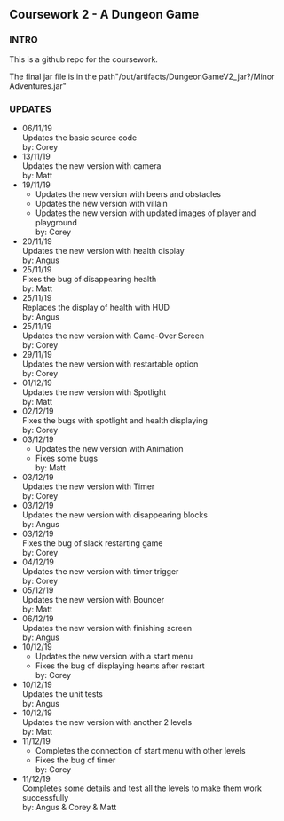 ## Coursework 2 - A Dungeon Game

### INTRO
This is a github repo for the coursework.

The final jar file is in the path"/out/artifacts/DungeonGameV2_jar?/Minor Adventures.jar"

### UPDATES
- 06/11/19 <br>
    Updates the basic source code <br>
    by: Corey 
- 13/11/19 <br>
    Updates the new version with camera <br>
    by: Matt 
- 19/11/19 <br>
    - Updates the new version with beers and obstacles <br>
    - Updates the new version with villain <br>
    - Updates the new version with updated images of player and playground <br>
    by: Corey
- 20/11/19 <br>
    Updates the new version with health display <br>
    by: Angus
- 25/11/19 <br>
    Fixes the bug of disappearing health <br>
    by: Matt
- 25/11/19 <br>
    Replaces the display of health with HUD <br>
    by: Angus
- 25/11/19 <br>
    Updates the new version with Game-Over Screen <br>
    by: Corey
- 29/11/19 <br>
    Updates the new version with restartable option <br>
    by: Corey
- 01/12/19 <br>
    Updates the new version with Spotlight <br>
    by: Matt
- 02/12/19 <br>
    Fixes the bugs with spotlight and health displaying <br>
    by: Corey
- 03/12/19 <br>
    - Updates the new version with Animation
    - Fixes some bugs <br>
    by: Matt
- 03/12/19 <br>
    Updates the new version with Timer <br>
    by: Corey
- 03/12/19 <br>
    Updates the new version with disappearing blocks <br>
    by: Angus
- 03/12/19 <br>
    Fixes the bug of slack restarting game <br>
    by: Corey
- 04/12/19 <br>
    Updates the new version with timer trigger <br>
    by: Corey
- 05/12/19 <br>
    Updates the new version with Bouncer <br>
    by: Matt
- 06/12/19 <br>
    Updates the new version with finishing screen <br>
    by: Angus
- 10/12/19 <br>
    - Updates the new version with a start menu
    - Fixes the bug of displaying hearts after restart <br>
    by: Corey
- 10/12/19 <br>
    Updates the unit tests <br>
    by: Angus
- 10/12/19 <br>
    Updates the new version with another 2 levels <br>
    by: Matt
- 11/12/19 <br>
    - Completes the connection of start menu with other levels
    - Fixes the bug of timer <br>
    by: Corey
- 11/12/19 <br>
    Completes some details and test all the levels to make them work successfully <br>
    by: Angus & Corey & Matt
